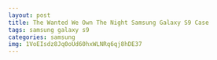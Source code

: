```yaml
---
layout: post
title: The Wanted We Own The Night Samsung Galaxy S9 Case
tags: samsung galaxy s9
categories: samsung
img: 1VoEIsdz8Jq0oUd60hxWLNRq6qj8hDE37
---
```

